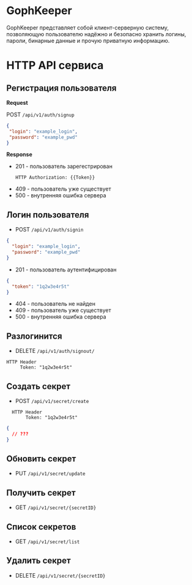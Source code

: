 # GophKeeper

GophKeeper представляет собой клиент-серверную систему, 
позволяющую пользователю надёжно и безопасно хранить логины, 
пароли, бинарные данные и прочую приватную информацию.


# HTTP API сервиса

## Регистрация пользователя
**Request**

POST `/api/v1/auth/signup`
 ```json
{
  "login": "example_login",
  "password": "example_pwd"
}
```

**Response**  

- 201 - пользователь зарегестрирован
  ```
  HTTP Authorization: {{Token}}
  ```
- 409 - пользователь уже существует
- 500 - внутренняя ошибка сервера

## Логин пользователя
- POST `/api/v1/auth/signin`
```json
{
  "login": "example_login",
  "password": "example_pwd"
}
```
- 201 - пользователь аутентифицирован
```json
{
  "token": "1q2w3e4r5t"
}
```
- 404 - пользователь не найден
- 409 - пользователь уже существует
- 500 - внутренняя ошибка сервера

## Разлогинится
- DELETE `/api/v1/auth/signout/`
```
HTTP Header 
     Token: "1q2w3e4r5t"
```

## Создать секрет
- POST `/api/v1/secret/create`
```
  HTTP Header 
       Token: "1q2w3e4r5t"
```
```json
{
  // ???
}
```
## Обновить секрет
- PUT `/api/v1/secret/update`

## Получить секрет
- GET `/api/v1/secret/{secretID}`

## Список секретов
- GET `/api/v1/secret/list`

##  Удалить секрет
- DELETE `/api/v1/secret/{secretID}`